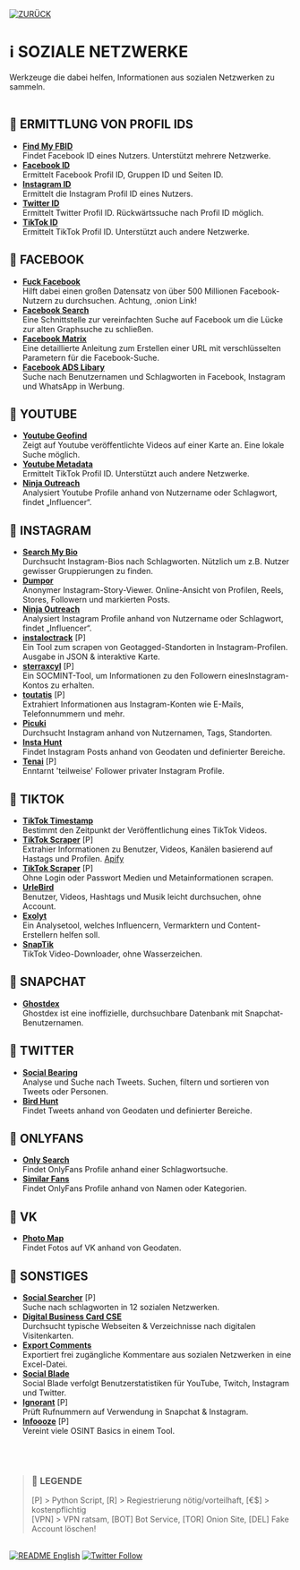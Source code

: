 <div align="left">
  <a href="https://github.com/ot2i7ba/OSINT/blob/main/de/"><img alt="ZURÜCK" src="https://img.shields.io/badge/ZURÜCK-lightgrey.svg?style=for-the-badge"></a>
</div>

# ℹ️ SOZIALE NETZWERKE
Werkzeuge die dabei helfen, Informationen aus sozialen Netzwerken zu sammeln.<br/><br/>

## 📑 ERMITTLUNG VON PROFIL IDS
- **[Find My FBID](https://findmyfbid.in/ "Find My FBID")**<br/>
Findet Facebook ID eines Nutzers. Unterstützt mehrere Netzwerke.
- **[Facebook ID](https://lookup-id.com/ "Facebook ID")**<br/>
Ermittelt Facebook Profil ID, Gruppen ID und Seiten ID.
- **[Instagram ID](https://codeofaninja.com/tools/find-instagram-user-id/ "Instagram ID")**<br/>
Ermittelt die Instagram Profil ID eines Nutzers.
- **[Twitter ID](https://tweeterid.com/ "Twitter ID")**<br/>
Ermittelt Twitter Profil ID. Rückwärtssuche nach Profil ID möglich.
- **[TikTok ID](https://www.instafollowers.co/find-tiktok-user-id "TikTok ID")**<br/>
Ermittelt TikTok Profil ID. Unterstützt auch andere Netzwerke.

## 📑 FACEBOOK
- **[Fuck Facebook](http://4wbwa6vcpvcr3vvf4qkhppgy56urmjcj2vagu2iqgp3z656xcmfdbiqd.onion.pet/ "Fuck Facebook")**<br/>
Hilft dabei einen großen Datensatz von über 500 Millionen Facebook-Nutzern zu durchsuchen. Achtung, .onion Link!
- **[Facebook Search](https://sowsearch.info/ "Facebook Search")**<br/>
Eine Schnittstelle zur vereinfachten Suche auf Facebook um die Lücke zur alten Graphsuche zu schließen.
- **[Facebook Matrix](https://plessas.net/facebookmatrix "Facebook Matrix")**<br/>
Eine detaillierte Anleitung zum Erstellen einer URL mit verschlüsselten Parametern für die Facebook-Suche.
- **[Facebook ADS Libary](https://www.facebook.com/ads/library/ "Facebook ADS Libary")**<br/>
Suche nach Benutzernamen und Schlagworten in Facebook, Instagram und WhatsApp in Werbung.

## 📑 YOUTUBE
- **[Youtube Geofind](https://mattw.io/youtube-geofind/ "Youtube Geofind")**<br/>
Zeigt auf Youtube veröffentlichte Videos auf einer Karte an. Eine lokale Suche möglich.
- **[Youtube Metadata](https://mattw.io/youtube-metadata/ "Youtube Metadata")**<br/>
Ermittelt TikTok Profil ID. Unterstützt auch andere Netzwerke.
- **[Ninja Outreach](https://ninjaoutreach.com/ "Ninja Outreach")**<br/>
Analysiert Youtube Profile anhand von Nutzername oder Schlagwort, findet „Influencer“.

## 📑 INSTAGRAM
- **[Search My Bio](https://www.searchmy.bio/ "Search My Bio")**<br/>
Durchsucht Instagram-Bios nach Schlagworten. Nützlich um z.B. Nutzer gewisser Gruppierungen zu finden.
- **[Dumpor](https://dumpor.com/ "Dumpor")**<br/>
Anonymer Instagram-Story-Viewer. Online-Ansicht von Profilen, Reels, Stores, Followern und markierten Posts.
- **[Ninja Outreach](https://ninjaoutreach.com/ "Ninja Outreach")**<br/>
Analysiert Instagram Profile anhand von Nutzername oder Schlagwort, findet „Influencer“.
- **[instaloctrack](https://github.com/bernsteining/instaloctrack "instaloctrack")** [P]<br/>
Ein Tool zum scrapen von Geotagged-Standorten in Instagram-Profilen. Ausgabe in JSON & interaktive Karte.
- **[sterraxcyl](https://github.com/novitae/sterraxcyl "sterraxcyl")** [P]<br/>
Ein SOCMINT-Tool, um Informationen zu den Followern einesInstagram-Kontos zu erhalten.
- **[toutatis](https://github.com/megadose/toutatis "toutatis")** [P]<br/>
Extrahiert Informationen aus Instagram-Konten wie E-Mails, Telefonnummern und mehr.
- **[Picuki](https://www.picuki.com/ "Picuki")**<br/>
Durchsucht Instagram anhand von Nutzernamen, Tags, Standorten.
- **[Insta Hunt](https://instahunt.co/ "Insta Hunt")**<br/>
Findet Instagram Posts anhand von Geodaten und definierter Bereiche.
- **[Tenai](https://github.com/novitae/Tenai "Tenai")** [P]<br/>
Enntarnt 'teilweise' Follower privater Instagram Profile.

## 📑 TIKTOK
- **[TikTok Timestamp](https://bellingcat.github.io/tiktok-timestamp/ "TikTok Timestamp")**<br/>
Bestimmt den Zeitpunkt der Veröffentlichung eines TikTok Videos.
- **[TikTok Scraper](https://github.com/sauermar/Tiktok-Scraper "TikTok Scraper")** [P]<br/>
Extrahier Informationen zu Benutzer, Videos, Kanälen basierend auf Hastags und Profilen. [Apify](https://apify.com/sauermar/Tiktok-Scraper "TikTok Scraper")
- **[TikTok Scraper](https://github.com/drawrowfly/tiktok-scraper "TikTok Scraper")** [P]<br/>
Ohne Login oder Passwort Medien und Metainformationen scrapen.
- **[UrleBird](https://urlebird.com/de/ "UrleBird")**<br/>
Benutzer, Videos, Hashtags und Musik leicht durchsuchen, ohne Account.
- **[Exolyt](https://exolyt.com/ "Exolyt")**<br/>
Ein Analysetool, welches Influencern, Vermarktern und Content-Erstellern helfen soll.
- **[SnapTik](https://snaptik.app/ "SnapTik")**<br/>
TikTok Video-Downloader, ohne Wasserzeichen.

## 📑 SNAPCHAT
- **[Ghostdex](https://ghostdex.app/ "Ghostdex")**<br/>
Ghostdex ist eine inoffizielle, durchsuchbare Datenbank mit Snapchat-Benutzernamen.

## 📑 TWITTER
- **[Social Bearing](https://socialbearing.com/ "Social Bearing")**<br/>
Analyse und Suche nach Tweets. Suchen, filtern und sortieren von Tweets oder Personen.
- **[Bird Hunt](https://birdhunt.co/ "Bird Hunt")**<br/>
Findet Tweets anhand von Geodaten und definierter Bereiche.

## 📑 ONLYFANS
- **[Only Search](https://onlysearch.co/ "Only Search")**<br/>
Findet OnlyFans Profile anhand einer Schlagwortsuche.
- **[Similar Fans](https://similarfans.com/ "Similar Fans")**<br/>
Findet OnlyFans Profile anhand von Namen oder Kategorien.

## 📑 VK
- **[Photo Map](http://photo-map.ru/ "Photo Map")**<br/>
Findet Fotos auf VK anhand von Geodaten.

## 📑 SONSTIGES
- **[Social Searcher](https://www.social-searcher.com/ "Social Searcher")** [P]<br/>
Suche nach schlagworten in 12 sozialen Netzwerken.
- **[Digital Business Card CSE](https://cse.google.com/cse?cx=bee58a1c31f451e4a "Digital Business Card CSE")**<br/>
Durchsucht typische Webseiten & Verzeichnisse nach digitalen Visitenkarten.
- **[Export Comments](https://exportcomments.com/ "Export Comments")**<br/>
Exportiert frei zugängliche Kommentare aus sozialen Netzwerken in eine Excel-Datei.
- **[Social Blade](https://socialblade.com/ "Social Blade")**<br/>
Social Blade verfolgt Benutzerstatistiken für YouTube, Twitch, Instagram und Twitter.
- **[Ignorant](https://github.com/megadose/ignorant "Ignorant")** [P]<br/>
Prüft Rufnummern auf Verwendung in Snapchat & Instagram.
- **[Infoooze](https://github.com/7orp3do/infoooze "Infoooze")** [P]<br/>
Vereint viele OSINT Basics in einem Tool.

<br/><br/>
>### 📌 LEGENDE
>[P] > Python Script, [R] > Regiestrierung nötig/vorteilhaft, [€$] > kostenpflichtig<br/>[VPN] > VPN ratsam, [BOT] Bot Service, [TOR] Onion Site, [DEL] Fake Account löschen!

<br/>
<div align="left">
  <a href="https://github.com/ot2i7ba/OSINT/blob/main/en/README.md"><img alt="README English" src="https://img.shields.io/badge/README-English-lightgrey.svg?style=for-the-badge"></a>
  <a href="https://twitter.com/intent/follow?screen_name=ot2i7ba"><img alt="Twitter Follow" src="https://img.shields.io/twitter/follow/ot2i7ba?logo=twitter&logoColor=white&style=for-the-badge"></a>
</div>

